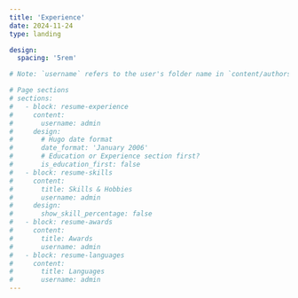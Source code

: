 ```yaml
---
title: 'Experience'
date: 2024-11-24
type: landing

design:
  spacing: '5rem'

# Note: `username` refers to the user's folder name in `content/authors/`

# Page sections
# sections:
#   - block: resume-experience
#     content:
#       username: admin
#     design:
#       # Hugo date format
#       date_format: 'January 2006'
#       # Education or Experience section first?
#       is_education_first: false
#   - block: resume-skills
#     content:
#       title: Skills & Hobbies
#       username: admin
#     design:
#       show_skill_percentage: false
#   - block: resume-awards
#     content:
#       title: Awards
#       username: admin
#   - block: resume-languages
#     content:
#       title: Languages
#       username: admin
---
```

